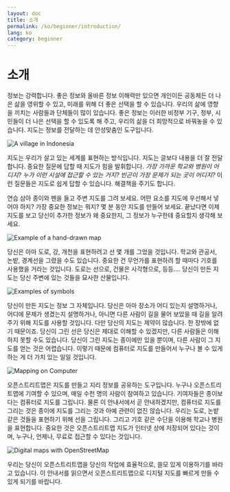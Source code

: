```yaml
---
layout: doc
title: 소개
permalink: /ko/beginner/introduction/
lang: ko
category: beginner
---
```


소개
============


정보는 강력합니다. 좋은 정보와 올바른 정보 이해력만 있으면 개인이든 공동체든 더 나은 삶을 영위할 수 있고, 미래를 위해 더 좋은 선택을 할 수 있습니다. 우리의 삶에 영향을 끼치는 사람들과 단체들이 많이 있습니다. 좋은 정보는 이러한 비정부 기구, 정부, 시민들이 더 나은 선택을 할 수 있도록 해 주고, 우리의 삶을 더 희망적으로 바꿔놓을 수 있습니다. 지도는 정보를 전달하는 데 안성맞춤인 도구입니다. 

![A village in Indonesia][]

지도는 우리가 살고 있는 세계를 표현하는 방식입니다. 지도는 글보다 내용을 더 잘 전달합니다. 중요한 질문에 답할 때 지도가 힘을 발휘합니다. *가장 가까운 학교와 병원이 어디지? 누가 이런 시설에 접근할 수 있는 거지? 빈곤이 가장 문제가 되는 곳이 어디지?* 이런 질문들은 지도로 쉽게 답할 수 있습니다. 해결책을 주기도 합니다. 

연습 삼아 종이와 펜을 들고 주변 지도를 그려 보세요. 어떤 요소를 지도에 우선해서 넣어야 하지? 가장 중요한 정보는 뭐지? 몇 분 동안 지도를 만들어 보세요. 끝났다면 이제 지도를 보고 당신이 추가한 정보가 왜 중요한지, 그 정보가 누구한테 중요할지 생각해 보세요.

![Example of a hand-drawn map][]

당신은 아마 도로, 강, 개천을 표현하려고 선 몇 개를 그었을 것입니다. 학교와 관공서, 논밭, 경계선을 그렸을 수도 있습니다. 중요한 건 무언가를 표현하려 할 때마다 기호를 사용했을 거라는 것입니다. 도로는 선으로, 건물은 사각형으로, 등등.... 당신이 만든 지도는 당신 주변에 있는 것들을 묘사한 산물입니다.

![Examples of symbols][]

당신이 만든 지도는 정보 그 자체입니다. 당신은 아마 장소가 어디 있는지 설명하거나, 어디에 문제가 생겼는지 설명하거나, 아니면 다른 사람이 길을 물어 보았을 때 길을 알려주기 위해 지도를 사용할 것입니다. 다만 당신의 지도는 제약이 많습니다. 한 장밖에 없기 때문이죠. 당신이 그린 선은 당신은 제대로 이해할 수 있겠지만, 다른 사람들은 이해하지 못할 수도 있습니다. 당신이 그린 지도는 종이에만 있을 뿐이며, 다른 사람이 그 지도를 얻는 것은 어렵습니다. 이렇기 때문에 컴퓨터로 지도를 만들어서 누구나 볼 수 있게 하는 게 더 가치 있는 일일 것입니다. 

![Mapping on Computer][]

오픈스트리트맵은 지도를 만들고 지리 정보를 공유하는 도구입니다. 누구나 오픈스트리트맵에 기여할 수 있으며, 매일 수천 명의 사람이 참여하고 있습니다. 기여자들은 종이보다는 컴퓨터로 지도를 그립니다. 물론 이 안내서에서 곧 안내하겠지만, 컴퓨터로 지도를 그리는 것은 종이에 지도를 그리는 것과 아예 관련이 없진 않습니다. 우리는 도로, 논밭 같은 것들을 표현하기 위해 선을 그립니다. 그리고 기호 같은 수단을 이용해 학교나 병원을 표현합니다. 중요한 것은 오픈스트리트맵 지도가 인터넷 상에 저장되어 있다는 것이며, 누구나, 언제나, 무료로 접근할 수 있다는 것입니다.

![Digital maps with OpenStreetMap][]

우리는 당신이 오픈스트리트맵을 당신의 작업에 효율적으로, 쓸모 있게 이용하기를 바라고 있습니다. 이 안내서를 읽으면서 오픈스트리트맵으로 디지털 지도를 빠르게 만들 수 있게 되기를 바랍니다.


[A village in Indonesia]: /images/beginner/village-in-indonesia.png
[Example of a hand-drawn map]: /images/beginner/hand-drawn-map.png
[Examples of symbols]: /images/beginner/examples-of-symbols.png
[Mapping on Computer]: /images/beginner/mapping-on-computer.png
[Digital maps with OpenStreetMap]: /images/beginner/digital-maps-with-osm.png